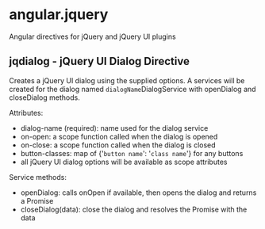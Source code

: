 angular.jquery
==============

Angular directives for jQuery and jQuery UI plugins

jqdialog - jQuery UI Dialog Directive
-------------------------------------
Creates a jQuery UI dialog using the supplied options.  A services
will be created for the dialog named `dialogName`DialogService with
openDialog and closeDialog methods.

Attributes:

- dialog-name (required): name used for the dialog service
- on-open: a scope function called when the dialog is opened
- on-close: a scope function called when the dialog is closed
- button-classes: map of {'`button name`': '`class name`'} for any buttons
- all jQuery UI dialog options will be available as scope attributes

Service methods:

- openDialog: calls onOpen if available, then opens the dialog and returns a Promise
- closeDialog(data): close the dialog and resolves the Promise with the data
